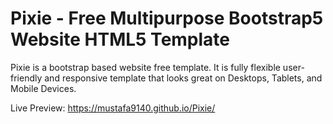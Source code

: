 # Pixie - Free Multipurpose Bootstrap5 Website HTML5 Template

Pixie is a bootstrap based website free template. It is fully flexible user-friendly and responsive template that looks great on Desktops, Tablets, and Mobile Devices. 


Live Preview: https://mustafa9140.github.io/Pixie/